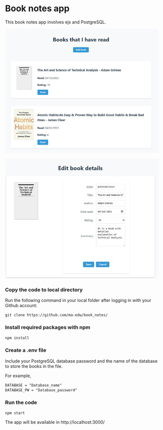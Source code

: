 # Book notes app

This book notes app involves ejs and PostgreSQL.
</br>

![alt text](images/image1.jpg)
</br>
</br>
![alt text](images/image2.jpg)

### Copy the code to local directory
Run the following command in your local folder after logging in with your Github account:
```
git clone https://github.com/ma-edw/book_notes/
```

### Install required packages with npm
```
npm install
```

### Create a .env file
Include your PostgreSQL database password and the name of the database to store the books in the file. 

For example,
```
DATABASE = "Database_name"
DATABASE_PW = "Database_password"
```

### Run the code
```
npm start
```
The app will be available in http://localhost:3000/
